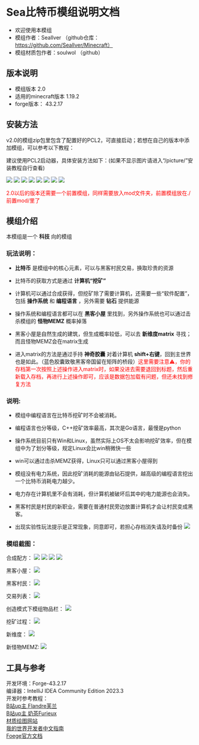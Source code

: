 # Sea比特币模组说明文档

- 欢迎使用本模组    
- 模组作者：Seallver （github仓库：https://github.com/Seallver/Minecraft）  
- 模组材质包作者：soulwol （github）

## 版本说明

- 模组版本 2.0  
- 适用的minecraft版本 1.19.2   
- forge版本： 43.2.17

## 安装方法

v2.0的模组zip包里包含了配置好的PCL2，可直接启动；若想在自己的版本中添加模组，可以参考以下教程：

建议使用PCL2启动器，具体安装方法如下：(如果不显示图片请进入“/picture/”安装教程自行查看)

![](./picture/安装教程/PCL2-1.png)
![](./picture/安装教程/PCL2-2.png)
![](./picture/安装教程/PCL2-3.png)
![](./picture/安装教程/PCL2-4.png)
![](./picture/安装教程/PCL2-5.png)
![](./picture/安装教程/PCL2-6.png)
![](./picture/安装教程/PCL2-7.png)
![](./picture/安装教程/PCL2-8.png)

<font color=Red>2.0以后的版本还需要一个前置模组，同样需要放入mod文件夹，前置模组放在./前置mod/里了</font>

## 模组介绍

本模组是一个 __科技__ 向的模组

### 玩法说明：
- __比特币__ 是模组中的核心元素，可以与黑客村民交易，换取珍贵的资源

- 比特币的获取方式是通过 __计算机“挖矿”__

- 计算机可以通过合成获得，但挖矿除了需要计算机，还需要一些“软件配置”，包括 __操作系统__ 和 __编程语言__ ，另外需要 __钻石__ 提供能源

- 操作系统和编程语言都可以在 __黑客小屋__ 里找到，另外操作系统也可以通过击杀模组的 __怪物MEMZ__ 概率掉落

- 黑客小屋是自然生成的建筑，但生成概率较低，可以去 __新维度matrix__ 寻找；而且怪物MEMZ会在matrix生成

- 进入matrix的方法是通过手持 __神奇胶囊__ 对着计算机 __shift+右键__，回到主世界也是如此。（蓝色胶囊致敬黑客帝国留在矩阵的桥段）<font color=Red>这里需要注意⚠️，你的存档第一次按照上述操作进入matrix时，如果没进去需要退回到标题，然后重新载入存档，再进行上述操作即可，应该是数据包加载有问题，但还未找到修复方法</font>


### 说明:

- 模组中编程语言在比特币挖矿时不会被消耗。

- 编程语言也分等级，C++挖矿效率最高，其次是Go语言，最慢是python

- 操作系统目前只有Win和Linux，虽然实际上OS不太会影响挖矿效率，但在模组中为了划分等级，规定Linux会比win稍微快一些

- win可以通过击杀MEMZ获得，Linux只可以通过黑客小屋得到

- 模组没有电力系统，因此挖矿消耗的能源由钻石提供，越高级的编程语言挖出一个比特币消耗电力越少。

- 电力存在计算机里不会有消耗，但计算机被破坏后其中的电力能源也会消失。

- 黑客村民是村民的新职业，需要在普通村民旁边放置计算机才会让村民变成黑客。

- 出现实验性玩法提示是正常现象，同意即可，若担心存档消失请及时备份
![](./picture/other/Snipaste_2024-07-24_09-55-36.png)

### 模组截图：

合成配方：
![](./picture/模组截图/chip.png)
![](./picture/模组截图/chips.png)
![](./picture/模组截图/computer.png)
![](./picture/模组截图/teleport.png)

黑客小屋：
![](./picture/模组截图/hackerhouse.png)

黑客村民：
![](./picture/模组截图/hacker.png)

交易列表：
![](./picture/模组截图/trade.png)

创造模式下模组物品栏：
![](./picture/模组截图/Tab.png)

挖矿过程：
![](./picture/模组截图/DiggingBitCoin.png)

新维度：
![](./picture/模组截图/Dimension.png)

新怪物MEMZ:
![](./picture/模组截图/memz.png)

## 工具与参考

开发环境：Forge-43.2.17   
编译器：IntelliJ IDEA Community Edition 2023.3  
开发时参考教程：    
[B站up主 Flandre芙兰](https://space.bilibili.com/4550069)   
[B站up主 奶茶Furieux](https://space.bilibili.com/383290209)  
[材质绘图网站](https://www.pixilart.com/)  
[我的世界开发者中文指南](https://mouse0w0.github.io/MinecraftDeveloperGuide/)  
[Foege官方文档](https://docs.minecraftforge.net/en/latest/)
